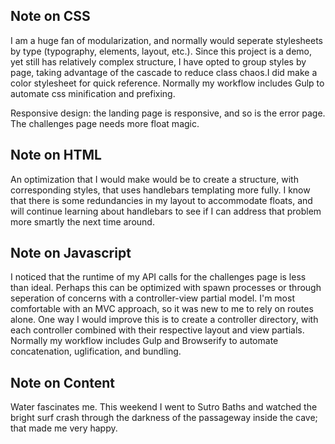 Note on CSS
-----------------------
I am a huge fan of modularization, and normally would seperate stylesheets by type (typography, elements, layout, etc.). Since this project is a demo, yet still has relatively complex structure, I have opted to group styles by page, taking advantage of the cascade to reduce class chaos.I did make a color stylesheet for quick reference. Normally my workflow includes Gulp to automate css minification and prefixing. 

Responsive design: the landing page is responsive, and so is the error page. The challenges page needs more float magic.

Note on HTML
-----------------------
An optimization that I would make would be to create a structure, with corresponding styles, that uses handlebars templating more fully. I know that there is some redundancies in my layout to accommodate floats, and will continue learning about handlebars to see if I can address that problem more smartly the next time around.

Note on Javascript
-----------------------
I noticed that the runtime of my API calls for the challenges page is less than ideal. Perhaps this can be optimized with spawn processes or through seperation of concerns with a controller-view partial model. I'm most comfortable with an MVC approach, so it was new to me to rely on routes alone. One way I would improve this is to create a controller directory, with each controller combined with their respective layout and view partials. Normally my workflow includes Gulp and Browserify to automate concatenation, uglification, and bundling. 

Note on Content
-----------------------
Water fascinates me. This weekend I went to Sutro Baths and watched the bright surf crash through the darkness of the passageway inside the cave; that made me very happy.